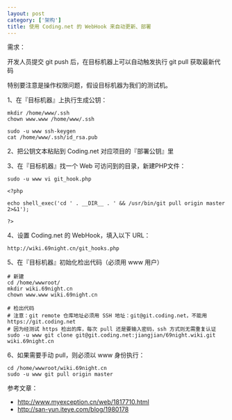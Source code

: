 ```yaml
---
layout: post
category: ['架构']
title: 使用 Coding.net 的 WebHook 来自动更新、部署
---
```


需求：

开发人员提交 git push 后，在目标机器上可以自动触发执行 git pull 获取最新代码

特别要注意是操作权限问题，假设目标机器为我们的测试机。

1、在『目标机器』上执行生成公钥：

    mkdir /home/www/.ssh
    chown www.www /home/www/.ssh

    sudo -u www ssh-keygen
    cat /home/www/.ssh/id_rsa.pub

2、把公钥文本粘贴到 Coding.net 对应项目的『部署公钥』里

3、在『目标机器』找一个 Web 可访问到的目录，新建PHP文件：

    sudo -u www vi git_hook.php

    <?php

    echo shell_exec('cd ' . __DIR__ . ' && /usr/bin/git pull origin master 2>&1');

    ?>

4、设置 Coding.net 的 WebHook，填入以下 URL：

    http://wiki.69night.cn/git_hooks.php

5、在『目标机器』初始化检出代码（必须用 www 用户）

    # 新建
    cd /home/wwwroot/
    mkdir wiki.69night.cn
    chown www.www wiki.69night.cn

    # 检出代码
    # 注意：git remote 仓库地址必须用 SSH 地址：git@git.coding.net，不能用 https://git.coding.net
    # 因为经测试 https 检出的库，每次 pull 还是要输入密码，ssh 方式则无需重复认证
    sudo -u www git clone git@git.coding.net:jiangjian/69night.wiki.git wiki.69night.cn

6、如果需要手动 pull，则必须以 www 身份执行：

    cd /home/wwwroot/wiki.69night.cn
    sudo -u www git pull origin master

参考文章：

- <http://www.myexception.cn/web/1817710.html>
- <http://san-yun.iteye.com/blog/1980178>